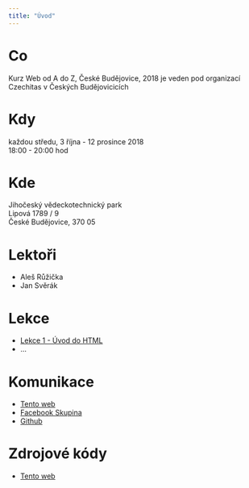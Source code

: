 ```yaml
---
title: "Úvod"
---
```


# Co

Kurz Web od A do Z, České Budějovice, 2018 je veden pod organizací Czechitas v Českých Budějovicicích

# Kdy

každou středu, 3 října - 12 prosince 2018  
18:00 - 20:00 hod

# Kde

Jihočeský vědeckotechnický park  
Lipová 1789 / 9  
České Budějovice, 370 05  

# Lektoři

* Aleš Růžička
* Jan Svěrák

# Lekce

* [Lekce 1 - Úvod do HTML](/lekce/lekce1/)
* ...

# Komunikace

* [Tento web](https://czechitaswebcb2018.alesruzicka.eu/)
* [Facebook Skupina](https://www.facebook.com/groups/2253530994881739/)
* [Github](https://classroom.github.com/classrooms/43038795-czechitascb-web-od-a-do-z-podzim-2018)

# Zdrojové kódy

* [Tento web](https://github.com/AlesRuzickaEu/CzechitasWebCb2018Web)